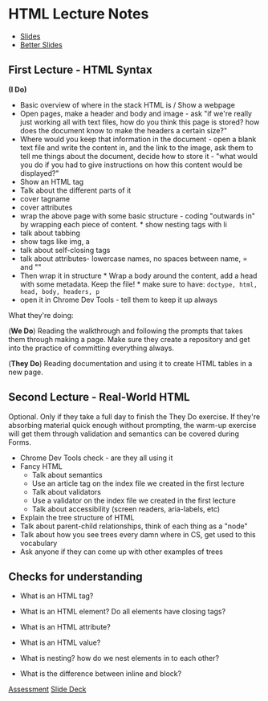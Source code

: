 # HTML Lecture Notes

- [Slides](https://docs.google.com/a/galvanize.com/presentation/d/1AqingYS37YeTLRwcltx9Kyvd8xRzviQhs13zm8eYNhs/edit?usp=sharing)
- [Better Slides](https://slides.com/michaelherman/deck-1-2/live#/)

## First Lecture - HTML Syntax
**(I Do)**

 * Basic overview of where in the stack HTML is / Show a webpage
 * Open pages, make a header and body and image - ask "if we're really just working all with text files, how do you think this page is stored? how does the document know to make the headers a certain size?"
 * Where would you keep that information in the document - open a blank text file and write the content in, and the link to the image, ask them to tell me things about the document, decide how to store it - "what would you do if you had to give instructions on how this content would be displayed?"
 * Show an HTML tag
 * Talk about the different parts of it
  * cover tagname
  * cover attributes
 * wrap the above page with some basic structure - coding "outwards in" by wrapping each piece of content.
        * show nesting tags with li
  * talk about tabbing
  * show tags like img, a
  * talk about self-closing tags
  * talk about attributes- lowercase names, no spaces between name, = and ""
 * Then wrap it in structure
        * Wrap a body around the content, add a head with some metadata. Keep the file!
        * make sure to have: `doctype, html, head, body, headers, p`
  * open it in Chrome Dev Tools - tell them to keep it up always


What they're doing:

(**We Do**)
Reading the walkthrough and following the prompts that takes them through making a page. Make sure they create a repository and get into the practice of committing everything always.

(**They Do**)
Reading documentation and using it to create HTML tables in a new page.

## Second Lecture - Real-World HTML
Optional. Only if they take a full day to finish the They Do exercise.
If they're absorbing material quick enough without prompting, the warm-up exercise will get them through validation and semantics can be covered during Forms.

 * Chrome Dev Tools check - are they all using it
 * Fancy HTML
   * Talk about semantics
   * Use an article tag on the index file we created in the first lecture
   * Talk about validators
   * Use a validator on the index file we created in the first lecture
   * Talk about accessibility (screen readers, aria-labels, etc)
 * Explain the tree structure of HTML
  * Talk about parent-child relationships, think of each thing as a "node"
  * Talk about how you see trees every damn where in CS, get used to this vocabulary
  * Ask anyone if they can come up with other examples of trees

## Checks for understanding
* What is an HTML tag?

* What is an HTML element?  Do all elements have closing tags?

* What is an HTML attribute?

* What is an HTML value?

* What is nesting? how do we nest elements in to each other?

* What is the difference between inline and block?

[Assessment](https://students.galvanize.com/assessments/55)
[Slide Deck](https://docs.google.com/presentation/d/1COkEIRk9CjR60wnCHEZC4JBK0MT1ptoE-CIaol6UZpc/edit#slide=id.p)